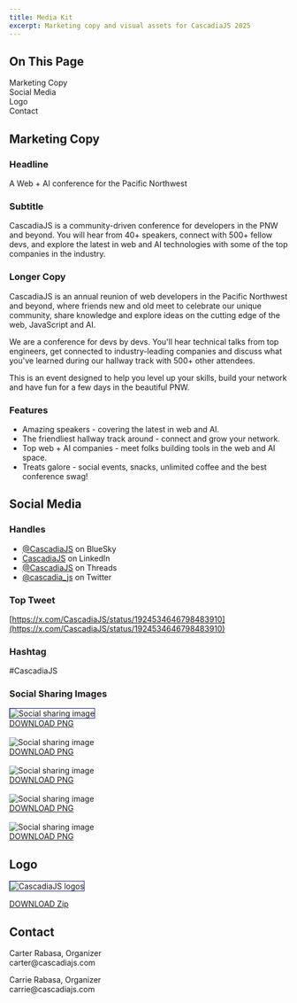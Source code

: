 ```yaml
---
title: Media Kit
excerpt: Marketing copy and visual assets for CascadiaJS 2025
---
```


<div id="toc">
<h2>On This Page</h2>
    <ul>
        <li><a href="#copy">Marketing Copy</a></li>
        <li><a href="#social">Social Media</a></li>
        <li><a href="#logos">Logo</a></li>
        <li><a href="#contact">Contact</a></li>
    </ul>
</div>

<h2 id="copy">Marketing Copy</h2>

### Headline

A Web + AI conference for the Pacific Northwest

### Subtitle

CascadiaJS is a community-driven conference for developers in the PNW and beyond. You will hear from 40+ speakers, connect with 500+ fellow devs, and explore the latest in web and AI technologies with some of the top companies in the industry.

### Longer Copy

CascadiaJS is an annual reunion of web developers in the Pacific Northwest and beyond, where friends new and old meet to celebrate our unique community, share knowledge and explore ideas on the cutting edge of the web, JavaScript and AI.

We are a conference for devs by devs. You'll hear technical talks from top engineers, get connected to industry-leading companies and discuss what you've learned during our hallway track with 500+ other attendees.

This is an event designed to help you level up your skills, build your network and have fun for a few days in the beautiful PNW.

### Features

* Amazing speakers - covering the latest in web and AI.
* The friendliest hallway track around - connect and grow your network.
* Top web + AI companies - meet folks building tools in the web and AI space.
* Treats galore - social events, snacks, unlimited coffee and the best conference swag!

<h2 id="social">Social Media</h2>

### Handles

* [@CascadiaJS](https://bsky.app/profile/cascadiajs.com) on BlueSky
* [CascadiaJS](https://www.linkedin.com/showcase/cascadiajs/) on LinkedIn
* [@CascadiaJS](https://www.threads.net/@cascadia_js) on Threads
* [@cascadia_js](https://twitter.com/CascadiaJS) on Twitter

### Top Tweet

[https://x.com/CascadiaJS/status/1924534646798483910](https://x.com/CascadiaJS/status/1924534646798483910)

### Hashtag
#CascadiaJS

### Social Sharing Images

<img src="/_public/images/media-kit/social-sharing-general.png" alt="Social sharing image" style="border: 1px solid #112378">
<div class="cta secondary"><a href="/_public/images/media-kit/social-sharing-general.png" download>DOWNLOAD PNG</a></div><br/>

<img src="/_public/images/media-kit/social-general.png" alt="Social sharing image">
<div class="cta secondary"><a href="/_public/images/media-kit/social-general.png" download>DOWNLOAD PNG</a></div><br/>

<img src="/_public/images/media-kit/social-connect.png" alt="Social sharing image">
<div class="cta secondary"><a href="/_public/images/media-kit/social-connect.png" download>DOWNLOAD PNG</a></div><br/>

<img src="/_public/images/media-kit/social-karaoke.png" alt="Social sharing image">
<div class="cta secondary"><a href="/_public/images/media-kit/social-karaoke.png" download>DOWNLOAD PNG</a></div><br/>

<img src="/_public/images/media-kit/social-familyphoto.png" alt="Social sharing image">
<div class="cta secondary"><a href="/_public/images/media-kit/social-familyphoto.png" download>DOWNLOAD PNG</a></div>

<h2 id="logos">Logo</h2>

<p>
<img src="/_public/images/media-kit/mediakit-logos.png" alt="CascadiaJS logos" style="border: 1px solid #112378">
<div class="cta secondary"><a href="/_public/files/media-kit/cascadiajs-logos.zip">DOWNLOAD Zip</a></div>
</p>


<h2 id="contact">Contact</h2>
<p>Carter Rabasa, Organizer<br/>
carter@cascadiajs.com</p>

<p>Carrie Rabasa, Organizer<br/>
carrie@cascadiajs.com</p>



